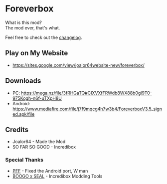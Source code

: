# Foreverbox
What is this mod? <br>
The mod ever, that's what.

Feel free to check out the [changelog](/CHANGELOG.md).

## Play on My Website
* https://sites.google.com/view/joalor64website-new/foreverbox/

## Downloads
* PC: https://mega.nz/file/3fRHGaTQ#CIXVXfFRWdb8WX88b0gl9T0-975Kogh-n6f-uTXpH8U
* Android: https://www.mediafire.com/file/j7f9mqcg4h7w3b4/ForeverboxV3.5_signed.apk/file

## Credits
* Joalor64 - Made the Mod
* SO FAR SO GOOD - Incredibox

### Special Thanks
* [PFF](https://www.youtube.com/@Incredifrance62) - Fixed the Android port, W man
* [BOOGO x SEAL](https://boogoxseal.xyz) - Incredibox Modding Tools